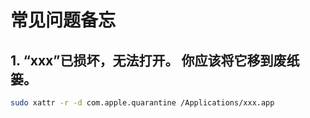 # 常见问题备忘
## 1. “xxx”已损坏，无法打开。 你应该将它移到废纸篓。
``` bash
sudo xattr -r -d com.apple.quarantine /Applications/xxx.app
```